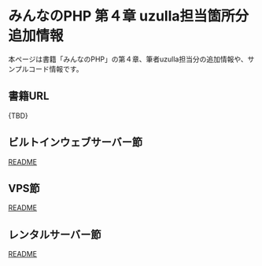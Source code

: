 # みんなのPHP 第４章 uzulla担当箇所分追加情報

本ページは書籍「みんなのPHP」の第４章、筆者uzulla担当分の追加情報や、サンプルコード情報です。



## 書籍URL

{TBD}



## ビルトインウェブサーバー節

[README](2_built-in-webserver.md)



## VPS節

[README](3_vps.md)



## レンタルサーバー節

[README](4_hosting-server.md)








